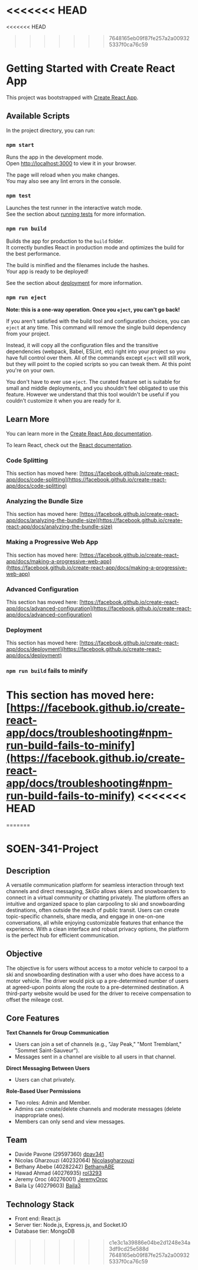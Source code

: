 <<<<<<< HEAD
=======
<<<<<<< HEAD
>>>>>>> 7648165eb09f87fe257a2a009325337f0ca76c59
# Getting Started with Create React App

This project was bootstrapped with [Create React App](https://github.com/facebook/create-react-app).

## Available Scripts

In the project directory, you can run:

### `npm start`

Runs the app in the development mode.\
Open [http://localhost:3000](http://localhost:3000) to view it in your browser.

The page will reload when you make changes.\
You may also see any lint errors in the console.

### `npm test`

Launches the test runner in the interactive watch mode.\
See the section about [running tests](https://facebook.github.io/create-react-app/docs/running-tests) for more information.

### `npm run build`

Builds the app for production to the `build` folder.\
It correctly bundles React in production mode and optimizes the build for the best performance.

The build is minified and the filenames include the hashes.\
Your app is ready to be deployed!

See the section about [deployment](https://facebook.github.io/create-react-app/docs/deployment) for more information.

### `npm run eject`

**Note: this is a one-way operation. Once you `eject`, you can't go back!**

If you aren't satisfied with the build tool and configuration choices, you can `eject` at any time. This command will remove the single build dependency from your project.

Instead, it will copy all the configuration files and the transitive dependencies (webpack, Babel, ESLint, etc) right into your project so you have full control over them. All of the commands except `eject` will still work, but they will point to the copied scripts so you can tweak them. At this point you're on your own.

You don't have to ever use `eject`. The curated feature set is suitable for small and middle deployments, and you shouldn't feel obligated to use this feature. However we understand that this tool wouldn't be useful if you couldn't customize it when you are ready for it.

## Learn More

You can learn more in the [Create React App documentation](https://facebook.github.io/create-react-app/docs/getting-started).

To learn React, check out the [React documentation](https://reactjs.org/).

### Code Splitting

This section has moved here: [https://facebook.github.io/create-react-app/docs/code-splitting](https://facebook.github.io/create-react-app/docs/code-splitting)

### Analyzing the Bundle Size

This section has moved here: [https://facebook.github.io/create-react-app/docs/analyzing-the-bundle-size](https://facebook.github.io/create-react-app/docs/analyzing-the-bundle-size)

### Making a Progressive Web App

This section has moved here: [https://facebook.github.io/create-react-app/docs/making-a-progressive-web-app](https://facebook.github.io/create-react-app/docs/making-a-progressive-web-app)

### Advanced Configuration

This section has moved here: [https://facebook.github.io/create-react-app/docs/advanced-configuration](https://facebook.github.io/create-react-app/docs/advanced-configuration)

### Deployment

This section has moved here: [https://facebook.github.io/create-react-app/docs/deployment](https://facebook.github.io/create-react-app/docs/deployment)

### `npm run build` fails to minify

This section has moved here: [https://facebook.github.io/create-react-app/docs/troubleshooting#npm-run-build-fails-to-minify](https://facebook.github.io/create-react-app/docs/troubleshooting#npm-run-build-fails-to-minify)
<<<<<<< HEAD
=======
=======
# SOEN-341-Project

## Description

A versatile communication platform for seamless interaction through text channels and direct messaging, _SkiGo_ allows skiers and snowboarders to connect in a virtual community or chatting privately. The platform offers an intuitive and organized space to plan carpooling to ski and snowboarding destinations, often outside the reach of public transit. Users can create topic-specific channels, share media, and engage in one-on-one conversations, all while enjoying customizable features that enhance the experience. With a clean interface and robust privacy options, the platform is the perfect hub for efficient communication.

## Objective

The objective is for users without access to a motor vehicle to carpool to a ski and snowboarding destination with a user who does have access to a motor vehicle. The driver would pick up a pre-determined number of users at agreed-upon points along the route to a pre-determined destination. A third-party website would be used for the driver to receive compensation to offset the mileage cost.   

## Core Features

**Text Channels for Group Communication**
- Users can join a set of channels (e.g., "Jay Peak," "Mont Tremblant," "Sommet Saint-Sauveur").
- Messages sent in a channel are visible to all users in that channel.
  
**Direct Messaging Between Users**
- Users can chat privately.

**Role-Based User Permissions**
- Two roles: Admin and Member.
- Admins can create/delete channels and moderate messages (delete inappropriate ones).
- Members can only send and view messages.

## Team
  - Davide Pavone (29597360) [dpav341](https://github.com/dpav341)
  - Nicolas Gharzouzi (40232064) [Nicolasgharzouzi](https://github.com/Nicolasgharzouzi)
  - Bethany Abebe (40282242) [BethanyABE](https://github.com/BethanyABE)
  - Hawad Ahmad (40276935) [rol3293](https://github.com/rol3293)
  - Jeremy Oroc (40276001) [JeremyOroc](https://github.com/JeremyOroc)
  - Baila Ly (40279603) [Baila3](https://github.com/Baila3)

## Technology Stack 
  - Front end: React.js 
  - Server tier: Node.js, Express.js, and Socket.IO
  - Database tier: MongoDB
>>>>>>> c1e3c1a39886e04be2d1248e34a3df9cd25e588d
>>>>>>> 7648165eb09f87fe257a2a009325337f0ca76c59
